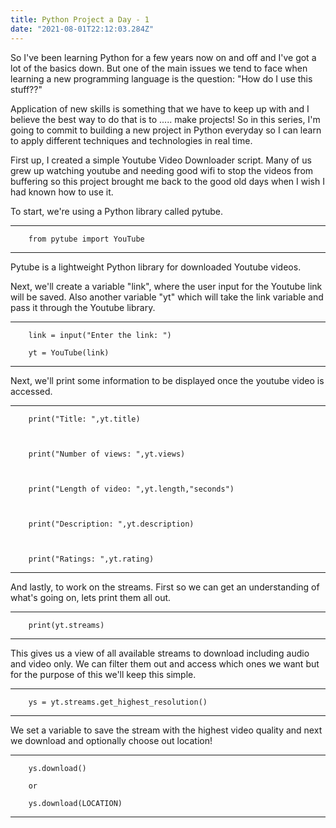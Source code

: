 ```yaml
---
title: Python Project a Day - 1
date: "2021-08-01T22:12:03.284Z"
---
```


So I've been learning Python for a few years now on and off and I've got a lot of the basics down. But one of the main issues we tend to face when learning a new programming language is the question: "How do I use this stuff??"

Application of new skills is something that we have to keep up with and I believe the best way to do that is to ..... make projects! So in this series, I'm going to commit to building a new project in Python everyday so I can learn to apply different techniques and technologies in real time.

First up, I created a simple Youtube Video Downloader script. Many of us grew up watching youtube and needing good wifi to stop the videos from buffering so this project brought me back to the good old days when I wish I had known how to use it.
 
To start, we're using a Python library called pytube.

-----------------------------
        from pytube import YouTube

-----------------------------
Pytube is a lightweight Python library for downloaded Youtube videos. 

Next, we'll create a variable "link", where the user input for the Youtube link will be saved. Also another variable "yt" which will take the link variable and pass it through the Youtube library.


-----------------------------
        link = input("Enter the link: ")

        yt = YouTube(link)

-----------------------------


Next, we'll print some information to be displayed once the youtube video is accessed.

-----------------------------

        print("Title: ",yt.title)



        print("Number of views: ",yt.views)



        print("Length of video: ",yt.length,"seconds")



        print("Description: ",yt.description)



        print("Ratings: ",yt.rating)

-----------------------------


And lastly, to work on the streams. First so we can get an understanding of what's going on, lets print them all out.

-----------------------------
        print(yt.streams)

-----------------------------

This gives us a view of all available streams to download including audio and video only. We can filter them out and access which ones we want but for the purpose of this we'll keep this simple. 

-----------------------------

        ys = yt.streams.get_highest_resolution()

-----------------------------

We set a variable to save the stream with the highest video quality and next we download and optionally choose out location!

-----------------------------

        ys.download()

        or

        ys.download(LOCATION)

-----------------------------
